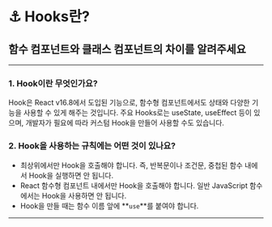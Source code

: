 # ⚓️ Hooks란?

## 함수 컴포넌트와 클래스 컴포넌트의 차이를 알려주세요

---

### 1. Hook이란 무엇인가요?

Hook은 React v16.8에서 도입된 기능으로, 함수형 컴포넌트에서도 상태와 다양한 기능을 사용할 수 있게 해주는 것입니다. 주요 Hooks로는 useState, useEffect 등이 있으며, 개발자가 필요에 따라 커스텀 Hook을 만들어 사용할 수도 있습니다.

### 2. Hook을 사용하는 규칙에는 어떤 것이 있나요?

- 최상위에서만 Hook을 호출해야 합니다. 즉, 반복문이나 조건문, 중첩된 함수 내에서 Hook을 실행하면 안 됩니다.
- React 함수형 컴포넌트 내에서만 Hook을 호출해야 합니다. 일반 JavaScript 함수에서는 Hook을 사용하면 안 됩니다.
- Hook을 만들 때는 함수 이름 앞에 **`use`**를 붙여야 합니다.

---
